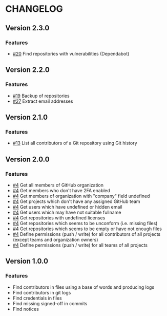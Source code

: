 # CHANGELOG

## Version 2.3.0

### Features

- [#20](https://github.com/Orange-OpenSource/floss-toolbox/issues/20) Find repositories with vulnerabilities (Dependabot)

## Version 2.2.0

### Features

- [#19](https://github.com/Orange-OpenSource/floss-toolbox/issues/19) Backup of repositories
- [#27](https://github.com/Orange-OpenSource/floss-toolbox/issues/27) Extract email addresses

## Version 2.1.0

### Features

- [#13](https://github.com/Orange-OpenSource/floss-toolbox/issues/13) List all contributors of a Git repository using Git history

## Version 2.0.0

### Features

- [#4](https://github.com/Orange-OpenSource/floss-toolbox/issues/4) Get all members of GitHub organization
- [#4](https://github.com/Orange-OpenSource/floss-toolbox/issues/4) Get members who don't have 2FA enabled
- [#4](https://github.com/Orange-OpenSource/floss-toolbox/issues/4) Get members of organization with "company" field undefined
- [#4](https://github.com/Orange-OpenSource/floss-toolbox/issues/4) Get projects which don't have any assigned GitHub team
- [#4](https://github.com/Orange-OpenSource/floss-toolbox/issues/4) Get users which have undefined or hidden email
- [#4](https://github.com/Orange-OpenSource/floss-toolbox/issues/4) Get users which may have not suitable fullname
- [#4](https://github.com/Orange-OpenSource/floss-toolbox/issues/4) Get repositories with undefined licenses
- [#4](https://github.com/Orange-OpenSource/floss-toolbox/issues/4) Get repositories which seems to be unconform (i.e. missing files)
- [#4](https://github.com/Orange-OpenSource/floss-toolbox/issues/4) Get repositories which seems to be empty or have not enough files
- [#4](https://github.com/Orange-OpenSource/floss-toolbox/issues/4) Define permissions (push / write) for all contributors of all projects (except teams and organization owners)
- [#4](https://github.com/Orange-OpenSource/floss-toolbox/issues/4) Define permissions (push / write) for all teams of all projects

## Version 1.0.0

### Features

- Find contributors in files using a base of words and producing logs
- Find contributors in git logs
- Find credentials in files
- Find missing signed-off in commits
- Find notices